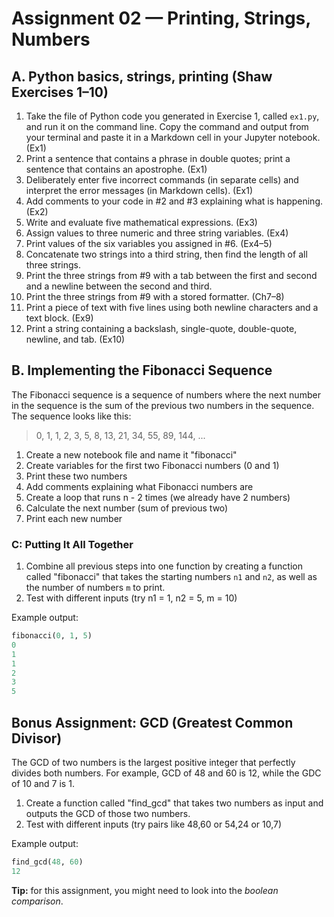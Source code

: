 # Assignment 02 — Printing, Strings, Numbers

## A. Python basics, strings, printing (Shaw Exercises 1–10)

1. Take the file of Python code you generated in Exercise 1, called `ex1.py`, and run it on the command line. Copy the
   command and output from your terminal and paste it in a Markdown cell in your Jupyter notebook. (Ex1)
2. Print a sentence that contains a phrase in double quotes; print a sentence that contains an apostrophe. (Ex1)
3. Deliberately enter five incorrect commands (in separate cells) and interpret the error messages (in Markdown
   cells). (Ex1)
4. Add comments to your code in \#2 and \#3 explaining what is happening. (Ex2)
5. Write and evaluate five mathematical expressions. (Ex3)
6. Assign values to three numeric and three string variables. (Ex4)
7. Print values of the six variables you assigned in \#6. (Ex4–5)
8. Concatenate two strings into a third string, then find the length of all three strings. 
9. Print the three strings from \#9 with a tab between the first and second and a newline between the second and third.
10. Print the three strings from \#9 with a stored formatter. (Ch7–8)
11. Print a piece of text with five lines using both newline characters and a text block. (Ex9)
12. Print a string containing a backslash, single-quote, double-quote, newline, and tab. (Ex10)

## B. Implementing the Fibonacci Sequence

The Fibonacci sequence is a sequence of numbers where the next number in the sequence is the sum of the previous 
two numbers in the sequence. The sequence looks like this:

> 0, 1, 1, 2, 3, 5, 8, 13, 21, 34, 55, 89, 144, ...

1. Create a new notebook file and name it "fibonacci"
2. Create variables for the first two Fibonacci numbers (0 and 1)
3. Print these two numbers
4. Add comments explaining what Fibonacci numbers are
5. Create a loop that runs n - 2 times (we already have 2 numbers)
6. Calculate the next number (sum of previous two)
7. Print each new number

### C: Putting It All Together

1. Combine all previous steps into one function by creating a function called "fibonacci" that takes the starting 
numbers `n1` and `n2`, as well as the number of numbers `m` to print.
2. Test with different inputs (try n1 = 1, n2 = 5, m = 10)

Example output:

```python
fibonacci(0, 1, 5)
0
1
1
2
3
5
```

## **Bonus Assignment:** GCD (Greatest Common Divisor)

The GCD of two numbers is the largest positive integer that perfectly divides both numbers.
For example, GCD of 48 and 60 is 12, while the GDC of 10 and 7 is 1.

1. Create a function called "find_gcd" that takes two numbers as input and outputs the GCD of those two numbers.
2. Test with different inputs (try pairs like 48,60 or 54,24 or 10,7)

Example output:

```python
find_gcd(48, 60)
12
```

**Tip:** for this assignment, you might need to look into the *boolean comparison*.